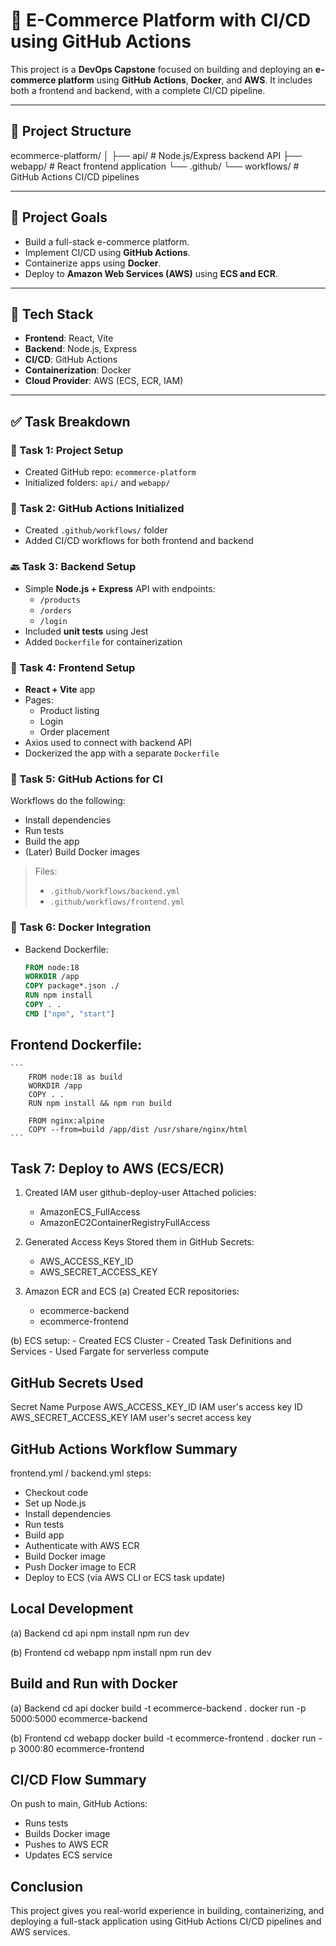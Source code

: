 # 🛒 E-Commerce Platform with CI/CD using GitHub Actions

This project is a **DevOps Capstone** focused on building and deploying an **e-commerce platform** using **GitHub Actions**, **Docker**, and **AWS**. It includes both a frontend and backend, with a complete CI/CD pipeline.

---

## 📁 Project Structure
ecommerce-platform/
│
├── api/ # Node.js/Express backend API
├── webapp/ # React frontend application
└── .github/
└── workflows/ # GitHub Actions CI/CD pipelines

---

## 🚀 Project Goals

- Build a full-stack e-commerce platform.
- Implement CI/CD using **GitHub Actions**.
- Containerize apps using **Docker**.
- Deploy to **Amazon Web Services (AWS)** using **ECS and ECR**.

---

## 🧱 Tech Stack

- **Frontend**: React, Vite
- **Backend**: Node.js, Express
- **CI/CD**: GitHub Actions
- **Containerization**: Docker
- **Cloud Provider**: AWS (ECS, ECR, IAM)

---

## ✅ Task Breakdown

### 🔧 Task 1: Project Setup

- Created GitHub repo: `ecommerce-platform`
- Initialized folders: `api/` and `webapp/`

### 🤖 Task 2: GitHub Actions Initialized

- Created `.github/workflows/` folder
- Added CI/CD workflows for both frontend and backend

### 🔙 Task 3: Backend Setup

- Simple **Node.js + Express** API with endpoints:
  - `/products`
  - `/orders`
  - `/login`
- Included **unit tests** using Jest
- Added `Dockerfile` for containerization

### 🎨 Task 4: Frontend Setup

- **React + Vite** app
- Pages:
  - Product listing
  - Login
  - Order placement
- Axios used to connect with backend API
- Dockerized the app with a separate `Dockerfile`

### 🔁 Task 5: GitHub Actions for CI

Workflows do the following:
- Install dependencies
- Run tests
- Build the app
- (Later) Build Docker images

> Files:  
> - `.github/workflows/backend.yml`  
> - `.github/workflows/frontend.yml`

### 🐳 Task 6: Docker Integration

- Backend Dockerfile:
  ```dockerfile
  FROM node:18
  WORKDIR /app
  COPY package*.json ./
  RUN npm install
  COPY . .
  CMD ["npm", "start"]


## Frontend Dockerfile:

    ```
        FROM node:18 as build
        WORKDIR /app
        COPY . .
        RUN npm install && npm run build

        FROM nginx:alpine
        COPY --from=build /app/dist /usr/share/nginx/html
    ```


## Task 7: Deploy to AWS (ECS/ECR)
1. Created IAM user github-deploy-user
Attached policies:
    - AmazonECS_FullAccess
    - AmazonEC2ContainerRegistryFullAccess

2. Generated Access Keys
Stored them in GitHub Secrets:
    - AWS_ACCESS_KEY_ID
    - AWS_SECRET_ACCESS_KEY

3. Amazon ECR and ECS
(a) Created ECR repositories:
    - ecommerce-backend
    - ecommerce-frontend

(b) ECS setup:
    - Created ECS Cluster
    - Created Task Definitions and Services
    - Used Fargate for serverless compute

## GitHub Secrets Used
Secret Name	                    Purpose
AWS_ACCESS_KEY_ID	        IAM user's access key ID
AWS_SECRET_ACCESS_KEY	    IAM user's secret access key


## GitHub Actions Workflow Summary
frontend.yml / backend.yml steps:
- Checkout code
- Set up Node.js
- Install dependencies
- Run tests
- Build app
- Authenticate with AWS ECR
- Build Docker image
- Push Docker image to ECR
- Deploy to ECS (via AWS CLI or ECS task update)


## Local Development
(a) Backend
cd api
npm install
npm run dev

(b) Frontend
cd webapp
npm install
npm run dev


## Build and Run with Docker
(a) Backend
cd api
docker build -t ecommerce-backend .
docker run -p 5000:5000 ecommerce-backend

(b) Frontend
cd webapp
docker build -t ecommerce-frontend .
docker run -p 3000:80 ecommerce-frontend


## CI/CD Flow Summary
On push to main, GitHub Actions:

- Runs tests
- Builds Docker image
- Pushes to AWS ECR
- Updates ECS service


## Conclusion
This project gives you real-world experience in building, containerizing, and deploying a full-stack application using GitHub Actions CI/CD pipelines and AWS services. 